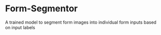 # Form-Segmentor
A trained model to segment form images into individual form inputs based on input labels
